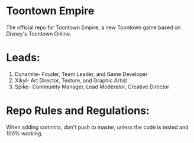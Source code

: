 # Toontown Empire

The official repo for Toontown Empire, a new Toontown game based on Disney's Toontown Online.

# Leads:
 
 1. Dynamite- Fouder, Team Leader, and Game Developer
 2. Xikyl- Art Director, Texture, and Graphic Artist
 3. Spike- Community Manager, Lead Moderator, Creative Director
 
# Repo Rules and Regulations:

When adding commits, don't push to master, unless the code is tested and 100% working.
